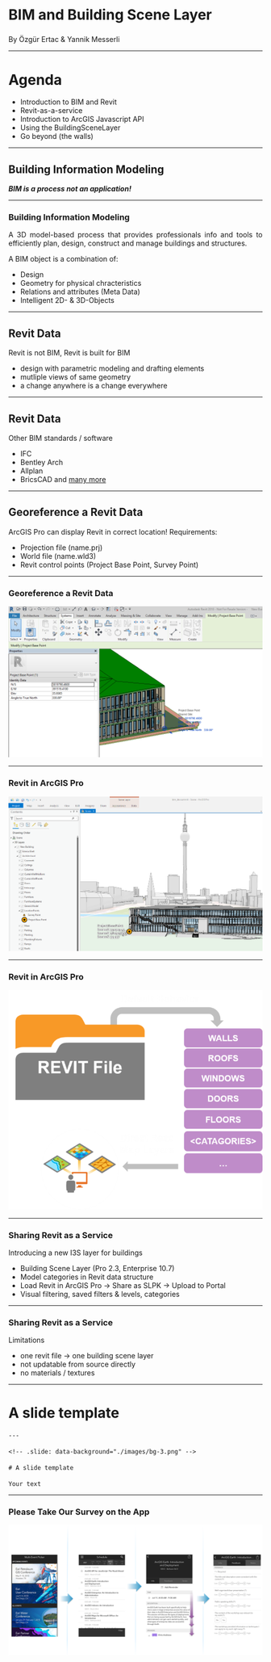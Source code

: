 <!-- .slide: data-background="./images/bg-1.png" -->

<h2 style="font-size: 2em;">BIM and Building Scene Layer</h2>

By &Ouml;zg&uuml;r Ertac &amp; Yannik Messerli

---

<!-- .slide: data-background="./images/bg-2.png" -->

# Agenda

- Introduction to BIM and Revit
- Revit-as-a-service
- Introduction to ArcGIS Javascript API
- Using the BuildingSceneLayer
- Go beyond (the walls)

---

<!-- .slide: data-background="./images/bg-2.png" -->

## Building Information Modeling


***BIM is a process not an application!***


---

<!-- .slide: data-background="./images/bg-2.png" -->

### Building Information Modeling

<section style="text-align: justify;">
A 3D model-based process that provides professionals info and tools to efficiently plan, design, construct and manage buildings and structures.

A BIM object is a combination of:
- Design
- Geometry for physical chracteristics
- Relations and attributes (Meta Data)
- Intelligent 2D- & 3D-Objects
</section>

---

<!-- .slide: data-background="./images/bg-2.png" -->

## Revit Data

<section style="text-align: left;">
Revit is not BIM, Revit is built for BIM

- design with parametric modeling and drafting elements
- mutliple views of same geometry
- a change anywhere is a change everywhere

</section>

---

<!-- .slide: data-background="./images/bg-2.png" -->

## Revit Data

<section style="text-align: left;">

Other BIM standards / software
- IFC
- Bentley Arch
- Allplan
- BricsCAD and [many more](https://financesonline.com/building-information-modeling/)
</section>

---

<!-- .slide: data-background="./images/bg-2.png" -->

## Georeference a Revit Data

<section style="text-align: left;">
ArcGIS Pro can display Revit in correct location!
Requirements:

- Projection file (name.prj)
- World file (name.wld3)
- Revit control points (Project Base Point, Survey Point)

</section>

---

<!-- .slide: data-background="./images/bg-2.png" -->

### Georeference a Revit Data

<img class="plain" src="./images/revit_prj_base.png" background=none>


---

<!-- .slide: data-background="./images/bg-2.png" -->

### Revit in ArcGIS Pro

<img class="plain" src="./images/revit_in_pro_s.png" background=none>

---

<!-- .slide: data-background="./images/bg-2.png" -->

### Revit in ArcGIS Pro

<img class="plain" src="./images/read_revit_s.png" background=none>

---

<!-- .slide: data-background="./images/bg-2.png" -->

### Sharing Revit as a Service

<section style="text-align: left;">
Introducing a new I3S layer for buildings

- Building Scene Layer (Pro 2.3, Enterprise 10.7) 
- Model categories in Revit data structure
- Load Revit in ArcGIS Pro -> Share as SLPK -> Upload to Portal
- Visual filtering, saved filters & levels, categories

</section>

---

<!-- .slide: data-background="./images/bg-2.png" -->

### Sharing Revit as a Service

<section style="text-align: left;">
Limitations

- one revit file -> one building scene layer
- not updatable from source directly
- no materials / textures

</section>

---

<!-- .slide: data-background="./images/bg-3.png" -->

# A slide template


    ---

    <!-- .slide: data-background="./images/bg-3.png" -->

    # A slide template

    Your text


---

### Please Take Our Survey on the App

<img class="plain" src="./images/survey.png" background=none>
